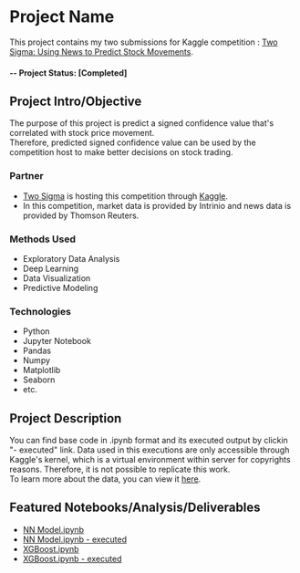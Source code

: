 # Project Name
This project contains my two submissions for Kaggle competition : [Two Sigma: Using News to Predict Stock Movements](https://www.kaggle.com/c/two-sigma-financial-news).

#### -- Project Status: [Completed]

## Project Intro/Objective
The purpose of this project is predict a signed confidence value that's correlated with stock price movement.  
Therefore, predicted signed confidence value can be used by the competition host to make better decisions on stock trading.

### Partner
* [Two Sigma](https://www.twosigma.com/) is hosting this competition through [Kaggle](https://www.kaggle.com/c/two-sigma-financial-news#description).
* In this competition, market data is provided by Intrinio and news data is provided by Thomson Reuters.

### Methods Used
* Exploratory Data Analysis
* Deep Learning
* Data Visualization
* Predictive Modeling


### Technologies
* Python
* Jupyter Notebook
* Pandas
* Numpy
* Matplotlib
* Seaborn
* etc. 

## Project Description

You can find base code in .ipynb format and its executed output by clickin "- executed" link.
Data used in this executions are only accessible through Kaggle's kernel, which is a virtual environment within server for copyrights reasons. Therefore, it is not possible to replicate this work.  
To learn more about the data, you can view it [here](https://www.kaggle.com/c/two-sigma-financial-news/data).  


## Featured Notebooks/Analysis/Deliverables
* [NN Model.ipynb](https://github.com/silvernine209/stock_price_prediction/blob/master/NN%20Model.ipynb)  
* [NN Model.ipynb - executed](https://www.kaggle.com/silvernine/very-simple-nn-model-market-data-only/notebook)  
* [XGBoost.ipynb](https://github.com/silvernine209/stock_price_prediction/blob/master/NN%20Model.ipynb)  
* [XGBoost.ipynb - executed](https://www.kaggle.com/silvernine/lb-0-53-market-news-xgboost-for-beginners)



